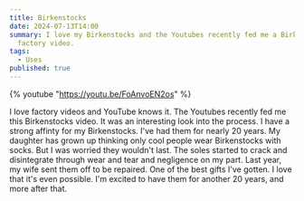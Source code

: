```yaml
---
title: Birkenstocks
date: 2024-07-13T14:00
summary: I love my Birkenstocks and the Youtubes recently fed me a Birkenstocks
  factory video.
tags:
  - Uses
published: true
---
```

{% youtube "https://youtu.be/FoAnvoEN2os" %}

I love factory videos and YouTube knows it. The Youtubes recently fed me this Birkenstocks video. It was an interesting look into the process. I have a strong affinty for my Birkenstocks. I've had them for nearly 20 years. My daughter has grown up thinking only cool people wear Birkenstocks with socks. But I was worried they wouldn't last. The soles started to crack and disintegrate through wear and tear and negligence on my part. Last year, my wife sent them off to be repaired. One of the best gifts I've gotten. I love that it's even possible. I'm excited to have them for another 20 years, and more after that.
